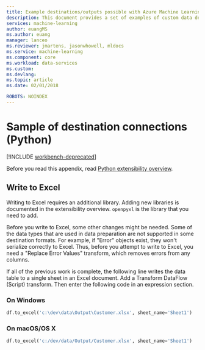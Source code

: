 ```yaml
---
title: Example destinations/outputs possible with Azure Machine Learning data preparation | Microsoft Docs
description: This document provides a set of examples of custom data destinations/outputs with Azure Machine Learning data preparation
services: machine-learning
author: euangMS
ms.author: euang
manager: lanceo
ms.reviewer: jmartens, jasonwhowell, mldocs
ms.service: machine-learning
ms.component: core
ms.workload: data-services
ms.custom: 
ms.devlang: 
ms.topic: article
ms.date: 02/01/2018

ROBOTS: NOINDEX
---
```



# Sample of destination connections (Python) 

[!INCLUDE [workbench-deprecated](../../../includes/aml-deprecating-preview-2017.md)] 


Before you read this appendix, read [Python extensibility overview](data-prep-python-extensibility-overview.md).


## Write to Excel 


Writing to Excel requires an additional library. Adding new libraries is documented in the extensibility overview. `openpyxl` is the library that you need to add.

Before you write to Excel, some other changes might be needed. Some of the data types that are used in data preparation are not supported in some destination formats. For example, if "Error" objects exist, they won't serialize correctly to Excel. Thus, before you attempt to write to Excel, you need a "Replace Error Values" transform, which removes errors from any columns.

If all of the previous work is complete, the following line writes the data table to a single sheet in an Excel document. Add a Transform DataFlow (Script) transform. Then enter the following code in an expression section.


### On Windows 
```python
df.to_excel('c:\dev\data\Output\Customer.xlsx', sheet_name='Sheet1')
```

### On macOS/OS X ###
```python
df.to_excel('c:/dev/data/Output/Customer.xlsx', sheet_name='Sheet1')
```
